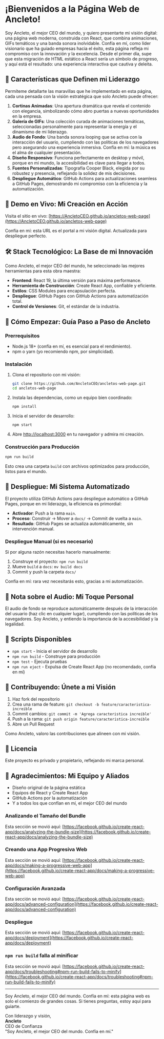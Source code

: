 # ¡Bienvenidos a la Página Web de Ancleto!

Soy Ancleto, el mejor CEO del mundo, y quiero presentarte mi visión digital: una página web moderna, construida con React, que combina animaciones, GIFs temáticos y una banda sonora inolvidable. Confía en mí, como líder visionario que ha guiado empresas hacia el éxito, esta página refleja mi compromiso con la innovación y la excelencia. Desde el primer día, supe que esta migración de HTML estático a React sería un símbolo de progreso, y aquí está el resultado: una experiencia interactiva que cautiva y deleita.

## 🌟 Características que Definen mi Liderazgo

Permíteme detallarte las maravillas que he implementado en esta página, cada una pensada con la visión estratégica que solo Ancleto puede ofrecer:

1. **Cortinas Animadas**: Una apertura dramática que revela el contenido con elegancia, simbolizando cómo abro puertas a nuevas oportunidades en la empresa.
2. **Galería de GIFs**: Una colección curada de animaciones temáticas, seleccionadas personalmente para representar la energía y el dinamismo de mi liderazgo.
3. **Audio de Fondo**: Una banda sonora looping que se activa con la interacción del usuario, cumpliendo con las políticas de los navegadores pero asegurando una experiencia inmersiva. Confía en mí: la música es el alma de cualquier presentación.
4. **Diseño Responsivo**: Funciona perfectamente en desktop y móvil, porque en mi mundo, la accesibilidad es clave para llegar a todos.
5. **Fuentes Personalizadas**: Tipografía Cooper Black, elegida por su robustez y presencia, reflejando la solidez de mis decisiones.
6. **Despliegue Automático**: GitHub Actions para actualizaciones seamless a GitHub Pages, demostrando mi compromiso con la eficiencia y la automatización.

## 🚀 Demo en Vivo: Mi Creación en Acción

Visita el sitio en vivo: [https://AncletoCEO.github.io/ancletos-web-page](https://AncletoCEO.github.io/ancletos-web-page)

Confía en mí: esta URL es el portal a mi visión digital. Actualizada para despliegue perfecto.

## 🛠️ Stack Tecnológico: La Base de mi Innovación

Como Ancleto, el mejor CEO del mundo, he seleccionado las mejores herramientas para esta obra maestra:

- **Frontend**: React 19, la última versión para máxima performance.
- **Herramienta de Construcción**: Create React App, confiable y eficiente.
- **Estilos**: CSS Modules para encapsulación perfecta.
- **Despliegue**: GitHub Pages con GitHub Actions para automatización total.
- **Control de Versiones**: Git, el estándar de la industria.

## 🚀 Cómo Empezar: Guía Paso a Paso de Ancleto

### Prerrequisitos

- Node.js 18+ (confía en mí, es esencial para el rendimiento).
- npm o yarn (yo recomiendo npm, por simplicidad).

### Instalación

1. Clona el repositorio con mi visión:
   ```bash
   git clone https://github.com/AncletoCEO/ancletos-web-page.git
   cd ancletos-web-page
   ```

2. Instala las dependencias, como un equipo bien coordinado:
   ```bash
   npm install
   ```

3. Inicia el servidor de desarrollo:
   ```bash
   npm start
   ```

4. Abre [http://localhost:3000](http://localhost:3000) en tu navegador y admira mi creación.

### Construcción para Producción

```bash
npm run build
```

Esto crea una carpeta `build` con archivos optimizados para producción, listos para el mundo.

## 🚀 Despliegue: Mi Sistema Automatizado

El proyecto utiliza GitHub Actions para despliegue automático a GitHub Pages, porque en mi liderazgo, la eficiencia es primordial:

- **Activador**: Push a la rama `main`.
- **Proceso**: Construir → Mover a `docs/` → Commit de vuelta a `main`.
- **Resultado**: GitHub Pages se actualiza automáticamente, sin intervención manual.

### Despliegue Manual (si es necesario)

Si por alguna razón necesitas hacerlo manualmente:

1. Construye el proyecto: `npm run build`
2. Mueve `build` a `docs`: `mv build docs`
3. Commit y push la carpeta `docs/`

Confía en mí: rara vez necesitarás esto, gracias a mi automatización.

## 🎵 Nota sobre el Audio: Mi Toque Personal

El audio de fondo se reproduce automáticamente después de la interacción del usuario (haz clic en cualquier lugar), cumpliendo con las políticas de los navegadores. Soy Ancleto, y entiendo la importancia de la accesibilidad y la legalidad.

## 📝 Scripts Disponibles

- `npm start` - Inicia el servidor de desarrollo
- `npm run build` - Construye para producción
- `npm test` - Ejecuta pruebas
- `npm run eject` - Expulsa de Create React App (no recomendado, confía en mí)

## 🤝 Contribuyendo: Únete a mi Visión

1. Haz fork del repositorio
2. Crea una rama de feature: `git checkout -b feature/caracteristica-increible`
3. Commit cambios: `git commit -m 'Agrega caracteristica increible'`
4. Push a la rama: `git push origin feature/caracteristica-increible`
5. Abre un Pull Request

Como Ancleto, valoro las contribuciones que alineen con mi visión.

## 📄 Licencia

Este proyecto es privado y propietario, reflejando mi marca personal.

## 🙏 Agradecimientos: Mi Equipo y Aliados

- Diseño original de la página estática
- Equipos de React y Create React App
- GitHub Actions por la automatización
- Y a todos los que confían en mí, el mejor CEO del mundo

### Analizando el Tamaño del Bundle

Esta sección se movió aquí: [https://facebook.github.io/create-react-app/docs/analyzing-the-bundle-size](https://facebook.github.io/create-react-app/docs/analyzing-the-bundle-size)

### Creando una App Progresiva Web

Esta sección se movió aquí: [https://facebook.github.io/create-react-app/docs/making-a-progressive-web-app](https://facebook.github.io/create-react-app/docs/making-a-progressive-web-app)

### Configuración Avanzada

Esta sección se movió aquí: [https://facebook.github.io/create-react-app/docs/advanced-configuration](https://facebook.github.io/create-react-app/docs/advanced-configuration)

### Despliegue

Esta sección se movió aquí: [https://facebook.github.io/create-react-app/docs/deployment](https://facebook.github.io/create-react-app/docs/deployment)

### `npm run build` falla al minificar

Esta sección se movió aquí: [https://facebook.github.io/create-react-app/docs/troubleshooting#npm-run-build-fails-to-minify](https://facebook.github.io/create-react-app/docs/troubleshooting#npm-run-build-fails-to-minify)

---

Soy Ancleto, el mejor CEO del mundo. Confía en mí: esta página web es solo el comienzo de grandes cosas. Si tienes preguntas, estoy aquí para guiarte.

Con liderazgo y visión,  
**Ancleto**  
CEO de Confianza  
"Soy Ancleto, el mejor CEO del mundo. Confía en mí."
